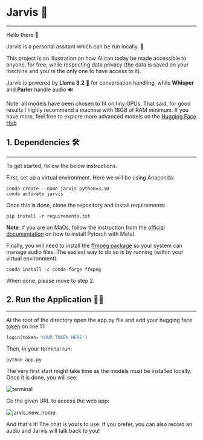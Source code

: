 # Jarvis :robot:
---

Hello there :wave:

Jarvis is a personal assitant which can be run locally. :rocket:

This project is an illustration on how AI can today be made accessible to anyone, for free, while respecting data privacy (the data is saved on your machine and you're the only one to have access to it).

Jarvis is powered by **Llama 3.2** :llama: for conversation handling, while **Whisper** and **Parler** handle audio :loud_sound:

Note: all models have been chosen to fit on tiny GPUs. That said, for good results I highly recommend a machine with 16GB of RAM minimum. If you have more, feel free to explore more advanced models on the [Hugging Face Hub](https://huggingface.co/models)

## 1. Dependencies :hammer_and_wrench:
---

To get started, follow the below instructions. 

First, set up a virtual environment. Here we will be using Anaconda:
```
conda create --name jarvis python=3.10
conda activate jarvis
```

Once this is done, clone the repository and install requirements:
```
pip install -r requirements.txt
```

**Note**: if you are on MaOs, follow the instruction from the [official documentation](https://developer.apple.com/metal/pytorch/) on how to install Pytorch with Metal.

Finally, you will need to install the [ffmpeg package](https://en.wikipedia.org/wiki/FFmpeg) so your system can manage audio files. The easiest way to do so is by running (within your virtual environment):

```
conda install -c conda-forge ffmpeg
```

When done, please move to step 2. 

## 2. Run the Application :technologist:
---

At the root of the directory open the app.py file and add your hugging face [token](https://huggingface.co/docs/hub/security-tokens) on line 11:

```python
login(token='YOUR_TOKEN_HERE')
```

Then, in your terminal run:

```
python app.py
```

The very first start might take time as the models must be installed locally. Once it is done, you will see:

![terminal](https://github.com/user-attachments/assets/882a7f38-019f-4a90-8ea1-ba91803acc45)

Go the given URL to access the web app:

![jarvis_new_home](https://github.com/user-attachments/assets/6e3872a4-f0af-4f6f-bfbe-6399ac686772)

And that's it! The chat is yours to use. If you prefer, you can also record an audio and Jarvis will talk back to you!
